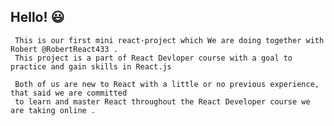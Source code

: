 ## Hello! 😃

     This is our first mini react-project which We are doing together with Robert @RobertReact433 .
     This project is a part of React Devloper course with a goal to practice and gain skills in React.js

     Both of us are new to React with a little or no previous experience, that said we are committed
     to learn and master React throughout the React Developer course we are taking online .
